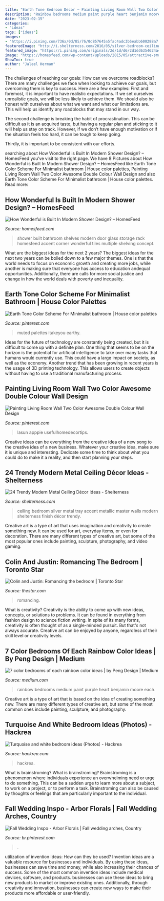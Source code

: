 ```yaml
---
title: "Earth Tone Bedroom Decor ~ Painting Living Room Wall Two Color Awesome Double Colour Wall Design"
description: "Rainbow bedrooms medium paint purple heart benjamin moore each"
date: "2023-02-15"
categories:
- "ideas"
tags: ["ideas"]
images:
- "https://i.pinimg.com/736x/0d/85/76/0d857645a5fac4adc3b6eabb600288a7.jpg"
featuredImage: "http://i.shelterness.com/2016/05/silver-bedroom-ceiling.jpg"
featured_image: "https://i.pinimg.com/originals/2d/1d/d6/2d1dd6354624a43d0086f67d4a7ba246.jpg"
image: "https://homesfeed.com/wp-content/uploads/2015/05/attractive-small-adorable-fantastic-built-in-shower-with-ncie-portable-fixture-design-with-small-embedded-rack-with-glass-door-design-728x1079.jpg"
ShowToc: true
author: "Jaleel Herman"
---
```



The challenges of reaching our goals: How can we overcome roadblocks?
There are many challenges we face when looking to achieve our goals, but overcoming them is key to success. Here are a few examples:
First and foremost, it is important to have realistic expectations. If we set ourselves unrealistic goals, we will be less likely to achieve them. We should also be honest with ourselves about what we want and what our limitations are. This will help us identify any roadblocks that may stand in our way.

The second challenge is breaking the habit of procrastination. This can be difficult as it is an acquired taste, but having a regular plan and sticking to it will help us stay on track. However, if we don’t have enough motivation or if the situation feels too hard, it can be tough to keep going.

Thirdly, it is important to be consistent with our efforts.

	

		
searching about How Wonderful is Built In Modern Shower Design? – HomesFeed you've visit to the right page. We have 8 Pictures about How Wonderful is Built In Modern Shower Design? – HomesFeed like Earth Tone Color Scheme For Minimalist bathroom | House color palettes, Painting Living Room Wall Two Color Awesome Double Colour Wall Design and also Earth Tone Color Scheme For Minimalist bathroom | House color palettes. Read more:
		
    
## How Wonderful Is Built In Modern Shower Design? – HomesFeed

<img loading=lazy src="https://homesfeed.com/wp-content/uploads/2015/05/attractive-small-adorable-fantastic-built-in-shower-with-ncie-portable-fixture-design-with-small-embedded-rack-with-glass-door-design-728x1079.jpg" onerror="this.onerror=null;this.src='https://tse2.mm.bing.net/th?id=OIP.cK9dqjCEC7-pTDIPl7t_HAHaK-&amp;pid=15.1';" alt="How Wonderful is Built In Modern Shower Design? – HomesFeed">

_Source: homesfeed.com_

>shower built bathroom shelves modern door glass storage rack homesfeed accent corner wonderful tiles multiple shelving concept. 

	

What are the biggest ideas for the next 2 years?
The biggest ideas for the next two years can be boiled down to a few major themes. One is that the world needs to focus on economic growth and creating more jobs, while another is making sure that everyone has access to education andequal opportunities. Additionally, there are calls for more social justice and change in how the world deals with poverty and inequality.

    
## Earth Tone Color Scheme For Minimalist Bathroom | House Color Palettes

<img loading=lazy src="https://i.pinimg.com/736x/0d/85/76/0d857645a5fac4adc3b6eabb600288a7.jpg" onerror="this.onerror=null;this.src='https://tse1.mm.bing.net/th?id=OIP.oTTXjypk7pKlzm-yTZwZ4QHaOI&amp;pid=15.1';" alt="Earth Tone Color Scheme For Minimalist bathroom | House color palettes">

_Source: pinterest.com_

>muted palettes itakeyou earthy. 

	

Ideas for the future of technology are constantly being created, but it is difficult to come up with a definite plan. One thing that seems to be on the horizon is the potential for artificial intelligence to take over many tasks that humans would currently use. This could have a large impact on society, as well as the economy. Another trend that has been growing in recent years is the usage of 3D printing technology. This allows users to create objects without having to use a traditional manufacturing process.

    
## Painting Living Room Wall Two Color Awesome Double Colour Wall Design

<img loading=lazy src="https://i.pinimg.com/originals/2d/1d/d6/2d1dd6354624a43d0086f67d4a7ba246.jpg" onerror="this.onerror=null;this.src='https://tse4.mm.bing.net/th?id=OIP.2LcfPwrSA4OwMaF9RiZG7gHaJ4&amp;pid=15.1';" alt="Painting Living Room Wall Two Color Awesome Double Colour Wall Design">

_Source: pinterest.com_

>lasun apppie usefulhomedecortips. 

	

Creative ideas can be everything from the creative idea of a new song to the creative idea of a new business. Whatever your creative idea, make sure it is unique and interesting. Dedicate some time to think about what you could do to make it a reality, and then start planning your steps.

    
## 24 Trendy Modern Metal Ceiling Décor Ideas - Shelterness

<img loading=lazy src="http://i.shelterness.com/2016/05/silver-bedroom-ceiling.jpg" onerror="this.onerror=null;this.src='https://tse2.mm.bing.net/th?id=OIP.RDHVPYhdPPpZ4vP4B0fuqQHaJ4&amp;pid=15.1';" alt="24 Trendy Modern Metal Ceiling Décor Ideas - Shelterness">

_Source: shelterness.com_

>ceiling bedroom silver metal tray accent metallic master walls modern shelterness finish décor trendy. 

	

Creative art is a type of art that uses imagination and creativity to create something new. It can be used for art, everyday items, or even for decoration. There are many different types of creative art, but some of the most popular ones include painting, sculpture, photography, and video gaming.

    
## Colin And Justin: Romancing The Bedroom | Toronto Star

<img loading=lazy src="https://www.thestar.com/content/dam/thestar/life/homes/decor/2009/07/04/colin_and_justin_romancing_the_bedroom/colin_and_justin_bedroomafter.jpeg" onerror="this.onerror=null;this.src='https://tse4.mm.bing.net/th?id=OIP.lc9IDmIb4JkNhAnhbu2dlwHaE8&amp;pid=15.1';" alt="Colin and Justin: Romancing the bedroom | Toronto Star">

_Source: thestar.com_

>romancing. 

	

What is creativity?
Creativity is the ability to come up with new ideas, concepts, or solutions to problems. It can be found in everything from fashion design to science fiction writing. In spite of its many forms, creativity is often thought of as a single-minded pursuit. But that's not always accurate. Creative art can be enjoyed by anyone, regardless of their skill level or creativity levels.

    
## 7 Color Bedrooms Of Each Rainbow Color Ideas | By Peng Design | Medium

<img loading=lazy src="https://miro.medium.com/max/2742/1*XlShJatnnO3Q4NruzG1How.jpeg" onerror="this.onerror=null;this.src='https://tse4.mm.bing.net/th?id=OIP.EG3gd4cQUOkQyxbJq5X3OAHaFZ&amp;pid=15.1';" alt="7 color bedrooms of each rainbow color ideas | by Peng Design | Medium">

_Source: medium.com_

>rainbow bedrooms medium paint purple heart benjamin moore each. 

	

Creative art is a type of art that is based on the idea of creating something new. There are many different types of creative art, but some of the most common ones include painting, sculpture, and photography.

    
## Turquoise And White Bedroom Ideas (Photos) - Hackrea

<img loading=lazy src="https://www.hackrea.com/wp-content/uploads/2020/09/White-bedroom-with-turquoise-textured-wall-768x513.jpg" onerror="this.onerror=null;this.src='https://tse4.mm.bing.net/th?id=OIP.T3pOJq_gomq2eRjIZSKFUAHaE8&amp;pid=15.1';" alt="Turquoise and white bedroom ideas (Photos) - Hackrea">

_Source: hackrea.com_

>hackrea. 

	

What is brainstroming?
What is brainstroming? Brainstroming is a phenomenon where individuals experience an overwhelming need or urge to do something. This can be a sudden urge to learn more about a subject, to work on a project, or to perform a task. Brainstroming can also be caused by thoughts or feelings that are particularly important to the individual.

    
## Fall Wedding Inspo - Arbor Florals | Fall Wedding Arches, Country

<img loading=lazy src="https://i.pinimg.com/736x/e2/05/01/e20501f30c519cd8174f941a2d9f5ae3.jpg" onerror="this.onerror=null;this.src='https://tse3.mm.bing.net/th?id=OIP.RhFD_5cqDhylaTuOHULUagHaE8&amp;pid=15.1';" alt="Fall Wedding Inspo - Arbor Florals | Fall wedding arches, Country">

_Source: br.pinterest.com_

>. 

	

utilization of invention ideas: How can they be used?
Invention ideas are a valuable resource for businesses and individuals. By using these ideas, businesses can save time and money, while also increasing their chances of success. Some of the most common invention ideas include medical devices, software, and products. businesses can use these ideas to bring new products to market or improve existing ones. Additionally, through creativity and innovation, businesses can create new ways to make their products more affordable or user-friendly.

